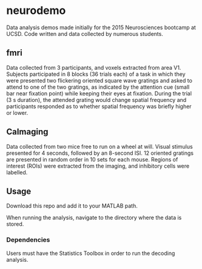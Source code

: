 # neurodemo

Data analysis demos made initially for the 2015 Neurosciences bootcamp at UCSD. Code written and data collected by numerous students.

## fmri

Data collected from 3 participants, and voxels extracted from area V1.
Subjects participated in 8 blocks (36 trials each) of a task in which they were presented two flickering
oriented square wave gratings and asked to attend to one of the two gratings, as indicated by the attention cue
(small bar near fixation point) while keeping their eyes at fixation. During the trial (3 s duration),
the attended grating would change spatial frequency and participants responded as to whether spatial frequency
was briefly higher or lower. 

## CaImaging

Data collected from two mice free to run on a wheel at will. Visual stimulus presented for 4 seconds, followed
by an 8-second ISI. 12 oriented gratings are presented in random order in 10 sets for each mouse. Regions of
interest (ROIs) were extracted from the imaging, and inhibitory cells were labelled.

## Usage

Download this repo and add it to your MATLAB path.

When running the analysis, navigate to the directory where the data is stored.

### Dependencies

Users must have the Statistics Toolbox in order to run the decoding analysis.